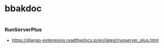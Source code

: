 # bbakdoc

```bash

```


### RunServerPlus
* https://django-extensions.readthedocs.io/en/latest/runserver_plus.html
